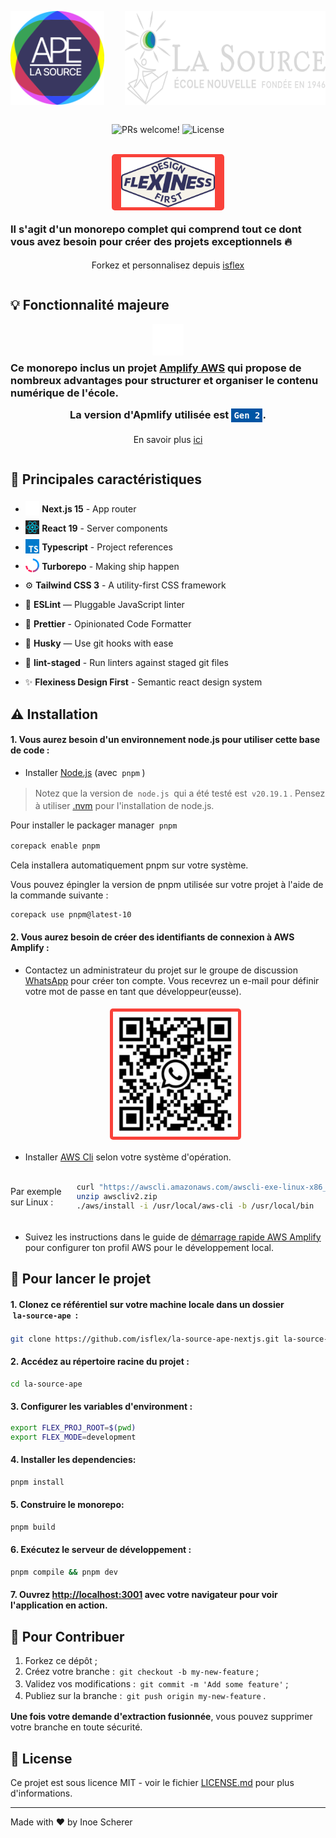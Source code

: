 <style>
  code {
    display: inline-block;
    padding: 0.2em 0.3em;
  }
  code.cobalt {
     color: #fff;
     background: #0055a4;
  }
  code.orange {
     color: #fff;
     background: #f6b027;
  }
</style>

<div style="width: 100%; display: flex; flex-direction: row; flex-wrap: nowrap; align-items: center; justify-content: center;">
  <p>
    <img src="apps/gateway/public/logo/ape/ape_la_source_logo_1.svg" alt="APE"
      style="width: 150px; height: 150px; margin: 0 50px 0 0;">
  </p>
  <p>
    <img src="apps/gateway/public/logo/la_source/LaSource_white.svg" alt="La Source"
      style="width: 350px; height: 150px;">
  </p>
</div>

<div style="width: 100%; display: flex; flex-direction: row; flex-wrap: nowrap; align-items: center; justify-content: center;">
  <p>
    <img src="https://img.shields.io/static/v1?label=PRs&message=welcome&style=for-the-badge&color=24B36B&labelColor=000000" alt="PRs welcome!" />
    <img alt="License" src="https://img.shields.io/github/license/chhpt/typescript-nextjs-starter?style=for-the-badge&color=24B36B&labelColor=000000">
  </p>
</div>

<br>

<div style="width: 100%; display: flex; flex-direction: column; align-items: center; justify-content: center;">

  <div style="width: 180px; margin: 0 auto; border-radius: 5px; padding: 5px 0; background-color: #F9423A; display: flex; flex-direction: row; flex-wrap: nowrap; align-items: center; justify-content: center;">
    <img src="apps/gateway/public/logo/filled/rectangle/logo_flexiness_2.svg" style="position: relative; width: 150px; height: 80px;" />
  </div>

  <h3 style="margin: 20px 0 5px;">
    Il s'agit d'un monorepo complet qui comprend tout ce dont vous avez besoin pour créer des projets exceptionnels 🔥
  </h3>

  Forkez et personnalisez depuis [isflex](https://github.com/isflex/la-source-ape-nextjs)
</div>

## 💡 Fonctionnalité majeure

<div style="width: 100%; display: flex; flex-direction: column; align-items: center; justify-content: center;">

  <img src="apps/gateway/public/assets/svg/programming/amplify.svg" alt="AWS Amplify" style="width: 50px; height: 50px;">

  <h3 style="margin: 10px 0 5px;">
    Ce monorepo inclus un projet <a href='https://aws.amazon.com/fr/amplify' target='_blank'>Amplify AWS</a> qui propose de nombreux advantages pour structurer et organiser le contenu numérique de l'école.
  </h3>

  <h3 style="margin: 10px 0 5px;">
    La version d'Apmlify utilisée est <code class="cobalt">Gen 2</code>.
  </h3>

  En savoir plus <a href='https://github.com/aws-samples/amplify-next-template/blob/main/README.md' target='_blank'>ici</a>

</div>

## 🔧 Principales caractéristiques

  - <div style="position: relative; margin: 0 0 5px;">
      <img src="apps/gateway/public/assets/svg/programming/nextjs-outline-white.svg" style="position: relative; top: 5px; width: 22.5px; height: 22.5px;" />
      <strong>Next.js 15</strong> - App router
    </div>
  - <div style="position: relative; margin: 0 0 5px;">
      <img src="apps/gateway/public/assets/svg/programming/react.svg" style="position: relative; top: 5px; width: 22.5px; height: 22.5px;" />
      <strong>React 19</strong> - Server components
    </div>
  - <div style="position: relative; margin: 0 0 5px;">
      <img src="apps/gateway/public/assets/svg/programming/typescript.svg" style="position: relative; top: 5px; width: 22.5px; height: 22.5px;" />
      <strong>Typescript</strong> - Project references
    </div>
  - <div style="position: relative; margin: 0 0 9px;">
      <img src="apps/gateway/public/assets/svg/programming/turborepo.svg" style="position: relative; top: 5px; width: 22.5px; height: 22.5px;" />
      <strong>Turborepo</strong> - Making ship happen
    </div>

  - ⚙️ **Tailwind CSS 3** - A utility-first CSS framework
  - 📏 **ESLint** — Pluggable JavaScript linter
  - 💖 **Prettier** - Opinionated Code Formatter
  - 🐶 **Husky** — Use git hooks with ease
  - 🚫 **lint-staged** - Run linters against staged git files
  - ✨ **Flexiness Design First** - Semantic react design system



## ⚠️ Installation

#### 1. Vous aurez besoin d'un environnement node.js pour utiliser cette base de code :

- Installer [Node.js](https://nodejs.org/en) (avec [`pnpm`](https://pnpm.io/installation))

> Notez que la version de `node.js` qui a été testé est `v20.19.1`. Pensez à utiliser [.nvm](https://github.com/nvm-sh/nvm) pour l'installation de node.js.

Pour installer le packager manager `pnpm`

```bash
corepack enable pnpm
```

Cela installera automatiquement pnpm sur votre système.

Vous pouvez épingler la version de pnpm utilisée sur votre projet à l'aide de la commande suivante :

```bash
corepack use pnpm@latest-10
```

#### 2. Vous aurez besoin de créer des identifiants de connexion à AWS Amplify :

- Contactez un administrateur du projet sur le groupe de discussion [WhatsApp](https://chat.whatsapp.com/HqVx1dpEQM8Bk3XrDDaXtI) pour créer ton compte. Vous recevrez un e-mail pour définir votre mot de passe en tant que développeur(eusse).
  <div style="width: 100%; padding: 5px 0; display: flex; flex-direction: row; flex-wrap: nowrap; align-items: center; justify-content: start;">
    <div style="width: 210px; margin: 0 auto; border-radius: 5px; padding: 5px 0; background-color: #F9423A; display: flex; flex-direction: row; flex-wrap: nowrap; align-items: center; justify-content: center;">
      <img src="apps/gateway/public/assets/img/qr-code-whatsapp.jpg" style="position: relative; width: 200px; height: 200px;" />
    </div>
  </div>

- Installer [AWS Cli](https://docs.aws.amazon.com/cli/latest/userguide/getting-started-install.html) selon votre système d'opération.


<div style="width: 100%; margin: 0 auto; padding: 5px 0; display: flex; flex-direction: row; flex-wrap: nowrap; align-items: center; justify-content: space-around;">
  Par exemple sur Linux :

```bash
curl "https://awscli.amazonaws.com/awscli-exe-linux-x86_64.zip" -o "awscliv2.zip"
unzip awscliv2.zip
./aws/install -i /usr/local/aws-cli -b /usr/local/bin
```
</div>

- Suivez les instructions dans le guide de [démarrage rapide AWS Amplify](https://docs.amplify.aws/react/start/account-setup/) pour configurer ton profil AWS pour le développement local.


## 🚀 Pour lancer le projet

#### 1. Clonez ce référentiel sur votre machine locale dans un dossier `la-source-ape` :

```bash
git clone https://github.com/isflex/la-source-ape-nextjs.git la-source-ape
```

#### 2. Accédez au répertoire racine du projet :

```bash
cd la-source-ape
```

#### 3. Configurer les variables d'environment :

```bash
export FLEX_PROJ_ROOT=$(pwd)
export FLEX_MODE=development
```

#### 4. Installer les dependencies:

```bash
pnpm install
```

#### 5. Construire le monorepo:

```bash
pnpm build
```

#### 6. Exécutez le serveur de développement :

```bash
pnpm compile && pnpm dev
```

#### 7. Ouvrez [http://localhost:3001](http://localhost:3001) avec votre navigateur pour voir l'application en action.


## 🤝 Pour Contribuer

1. Forkez ce dépôt ;
2. Créez votre branche : `git checkout -b my-new-feature`;
3. Validez vos modifications : `git commit -m 'Add some feature'`;
4. Publiez sur la branche : `git push origin my-new-feature`.

**Une fois votre demande d'extraction fusionnée**, vous pouvez supprimer votre branche en toute sécurité.

## 📝 License

Ce projet est sous licence MIT - voir le fichier [LICENSE.md](LICENSE.md) pour plus d'informations.

---

Made with ♥ by Inoe Scherer
